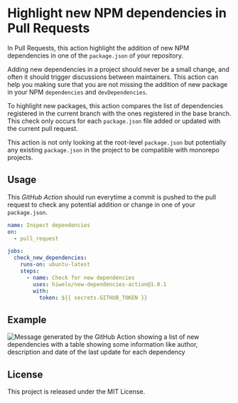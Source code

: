 # Highlight new NPM dependencies in Pull Requests

In Pull Requests, this action highlight the addition of new NPM dependencies in
one of the `package.json` of your repository.

Adding new dependencies in a project should never be a small change, and often
it should trigger discussions between maintainers. This action can help you
making sure that you are not missing the addition of new package in your NPM
`dependencies` and `devDependencies`.

To highlight new packages, this action compares the list of dependencies 
registered in the current branch with the ones registered in the base branch.
This check only occurs for each `package.json` file added or updated with the
current pull request.

This action is not only looking at the root-level `package.json` but potentially
any existing `package.json` in the project to be compatible with monorepo 
projects.

## Usage

This _GitHub Action_ should run everytime a commit is pushed to the pull request
to check any potential addition or change in one of your `package.json`.

```yml
name: Inspect dependencies
on:
  - pull_request

jobs:
  check_new_dependencies:
    runs-on: ubuntu-latest
    steps:
      - name: Check for new dependencies
        uses: hiwelo/new-dependencies-action@1.0.1
        with:
          token: ${{ secrets.GITHUB_TOKEN }}

```

## Example

![Message generated by the GitHub Action showing a list of new dependencies with a table showing some information like author, description and date of the last update for each dependency](https://raw.githubusercontent.com/hiwelo/new-dependencies-action/stable/docs/images/message.png)

## License

This project is released under the MIT License.
